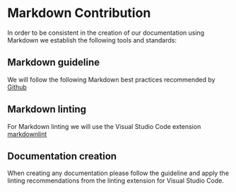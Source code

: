 # Markdown Contribution

In order to be consistent in the creation of our documentation using Markdown we establish the following tools and standards:

## Markdown guideline  

We will follow the following Markdown best practices recommended by [Github](https://guides.github.com/features/mastering-markdown/)

## Markdown linting  

For Markdown linting we will use the Visual Studio Code extension [markdownlint](https://marketplace.visualstudio.com/items?itemName=DavidAnson.vscode-markdownlint)

## Documentation creation

When creating any documentation please follow the guideline and apply the linting recommendations from the linting extension for Visual Studio Code.
